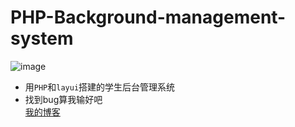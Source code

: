 # PHP-Background-management-system
![image](![image](https://github.com/MaiEmily/map/blob/master/public/image/20190528145810708.png))
* 用`PHP`和`layui`搭建的学生后台管理系统
* 找到bug算我输好吧<br>
[我的博客](http://www.fanyuansheng.top "悬停显示") 
